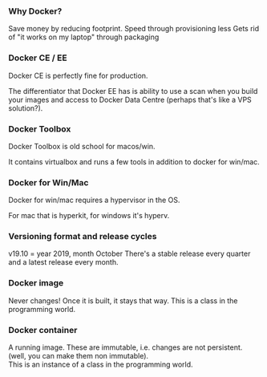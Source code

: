 ### Why Docker?
Save money by reducing footprint.
Speed through provisioning less
Gets rid of "it works on my laptop" through packaging

### Docker CE / EE
Docker CE is perfectly fine for production.

The differentiator that Docker EE has is ability to use a scan when you build your images and access to Docker Data Centre (perhaps that's like a VPS solution?).

### Docker Toolbox
Docker Toolbox is old school for macos/win.

It contains virtualbox and runs a few tools in addition to docker for win/mac.

### Docker for Win/Mac
Docker for win/mac requires a hypervisor in the OS.

For mac that is hyperkit, for windows it's hyperv.

### Versioning format and release cycles
v19.10 = year 2019, month October 
There's a stable release every quarter and a latest release every month.

### Docker image
Never changes! Once it is built, it stays that way.
This is a class in the programming world.

### Docker container
A running image. These are immutable, i.e. changes are not persistent. (well, you can make them non immutable). <br>
This is an instance of a class in the programming world.

